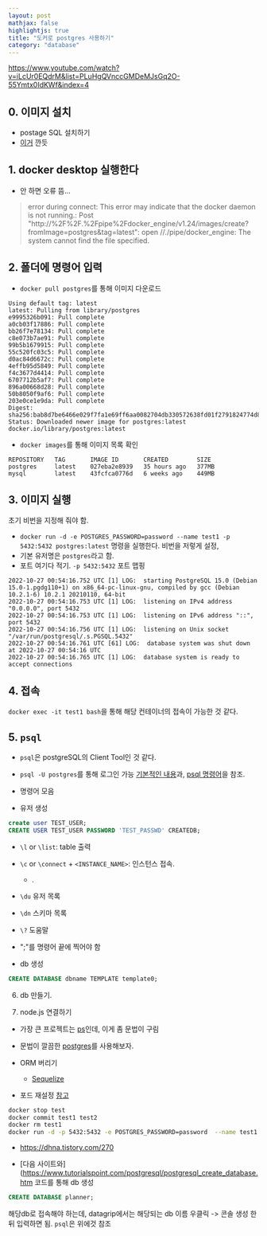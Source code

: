 ```yaml
---
layout: post
mathjax: false
highlightjs: true
title: "도커로 postgres 사용하기"
category: "database"
---
```


https://www.youtube.com/watch?v=iLcUr0EQdrM&list=PLuHgQVnccGMDeMJsGq2O-55Ymtx0IdKWf&index=4


## 0. 이미지 설치
- postage SQL 설치하기
- [이거](https://hub.docker.com/_/postgres) 깐듯
## 1. docker desktop 실행한다
- 안 하면 오류 뜸...

> error during connect: This error may indicate that the docker daemon is not running.: Post "http://%2F%2F.%2Fpipe%2Fdocker_engine/v1.24/images/create?fromImage=postgres&tag=latest": open //./pipe/docker_engine: The system cannot find the file specified.

## 2. 폴더에 명령어 입력
- `docker pull postgres`를 통해 이미지 다운로드

```
Using default tag: latest
latest: Pulling from library/postgres
e9995326b091: Pull complete
a0cb03f17886: Pull complete
bb26f7e78134: Pull complete
c8e073b7ae91: Pull complete
99b5b1679915: Pull complete
55c520fc03c5: Pull complete
d0ac84d6672c: Pull complete
4effb95d5849: Pull complete
f4c3677d4414: Pull complete
6707712b5af7: Pull complete
896a00668d28: Pull complete
50b8050f9af6: Pull complete
203e0ce1e9da: Pull complete
Digest: sha256:bab8d7be6466e029f7fa1e69ff6aa0082704db330572638fd01f2791824774d8
Status: Downloaded newer image for postgres:latest
docker.io/library/postgres:latest
```

- `docker images`를 통해 이미지 목록 확인    
```
REPOSITORY   TAG       IMAGE ID       CREATED        SIZE
postgres     latest    027eba2e8939   35 hours ago   377MB
mysql        latest    43fcfca0776d   6 weeks ago    449MB
```

## 3. 이미지 실행

초기 비번을 지정해 줘야 함.

- `docker run -d -e POSTGRES_PASSWORD=password --name test1 -p 5432:5432 postgres:latest` 명령을 실행한다. 비번을 저렇게 설정,
- 기본 유저명은 `postgres`라고 함.
- 포트 여기다 적기. `-p 5432:5432` 포트 맵핑

```
2022-10-27 00:54:16.752 UTC [1] LOG:  starting PostgreSQL 15.0 (Debian 15.0-1.pgdg110+1) on x86_64-pc-linux-gnu, compiled by gcc (Debian 10.2.1-6) 10.2.1 20210110, 64-bit
2022-10-27 00:54:16.753 UTC [1] LOG:  listening on IPv4 address "0.0.0.0", port 5432
2022-10-27 00:54:16.753 UTC [1] LOG:  listening on IPv6 address "::", port 5432
2022-10-27 00:54:16.756 UTC [1] LOG:  listening on Unix socket "/var/run/postgresql/.s.PGSQL.5432"
2022-10-27 00:54:16.761 UTC [61] LOG:  database system was shut down at 2022-10-27 00:54:16 UTC
2022-10-27 00:54:16.765 UTC [1] LOG:  database system is ready to accept connections
```

## 4. 접속
`docker exec -it test1 bash`을 통해 해당 컨테이너의 접속이 가능한 것 같다.

## 5. `psql`
- `psql`은 postgreSQL의 Client Tool인 것 같다.
- `psql -U postgres`를 통해 로그인 가능
[기본적인 내용](https://mangkyu.tistory.com/71)과, [psql 명령어](https://king-minwook.tistory.com/85)을 참조.


- 명령어 모음
- 유저 생성

```sql
create user TEST_USER;
CREATE USER TEST_USER PASSWORD 'TEST_PASSWD' CREATEDB;
```
- `\l` or `\list`: table 출력
- `\c` or `\connect` + `<INSTANCE_NAME>`: 인스턴스 접속. 
     - .
- `\du` 유저 목록
- `\dn` 스키마 목록
- `\?` 도움말
- ";"를 명령어 끝에 찍어야 함

- db 생성
```sql
CREATE DATABASE dbname TEMPLATE template0;
```

6. db 만들기.

7. node.js 연결하기
- 가장 큰 프로젝트는 [ps]()인데, 이게 좀 문법이 구림
- 문법이 깔끔한 [postgres](https://github.com/porsager/postgres)를 사용해보자.
- ORM 버리기
     - [Sequelize](https://www.npmjs.com/package/sequelize)


- 포드 재설정 [참고](https://www.baeldung.com/linux/assign-port-docker-container)
```bash
docker stop test
docker commit test1 test2
docker rm test1
docker run -d -p 5432:5432 -e POSTGRES_PASSWORD=password  --name test1 test2
```

- https://dhna.tistory.com/270

- [다음 사이트와](https://www.tutorialspoint.com/postgresql/postgresql_create_database.htm 코드를 통해 db 생성
```sql
CREATE DATABASE planner;
```

해당db로 접속해야 하는데, datagrip에서는 해당되는 db 이름 우클릭 -> 콘솔 생성 한 뒤 입력하면 됨.
`psql`은 위에것 참조

